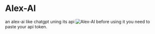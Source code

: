 # Alex-AI
an alex-ai like chatgpt uning its api 
![Alex-AI](https://github.com/codingadventure0/Alex-AI/assets/136961510/2c84c121-ad61-4614-836b-560681cf3421)
before using it you need to paste your api token.
